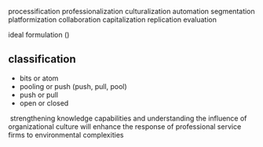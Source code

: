 processification
professionalization
culturalization
automation
segmentation
platformization
collaboration
capitalization
replication
evaluation


ideal formulation ()
## classification
- bits or atom
- pooling or push (push, pull, pool) 
- push or pull
- open or closed

 strengthening knowledge capabilities and understanding the influence of organizational culture will enhance the response of professional service firms to environmental complexities
 